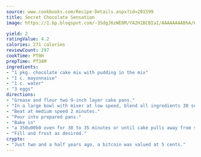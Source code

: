 ```yaml
---
source: www.cookbooks.com/Recipe-Details.aspx?id=201599
title: Secret Chocolate Sensation
image: https://1.bp.blogspot.com/-3SdgJ6zWE0M/YA2H1BCBIaI/AAAAAAAABhA/KLu9yTsYBMkJQudB_uFGwTypBtmTiBfZgCLcBGAsYHQ/s320/4.png

yield: 2
ratingValue: 4.2
calories: 271 calories
reviewCount: 297
cookTime: PT0H
prepTime: PT34M
ingredients:
- "1 pkg. chocolate cake mix with pudding in the mix"
- "1 c. mayonnaise"
- "1 c. water"
- "3 eggs"
directions:
- "Grease and flour two 9-inch layer cake pans."
- "In a large bowl with mixer at low speed, blend all ingredients 30 seconds."
- "Beat at medium speed 2 minutes."
- "Pour into prepared pans."
- "Bake in"
- "a 350u00b0 oven for 30 to 35 minutes or until cake pulls away from sides of pans and springs back when touched lightly in center. Cool in pans 10 minutes. Remove and cool on wire racks."
- "Fill and frost as desired."
crypto:
- "Just two and a half years ago, a bitcoin was valued at 5 cents."
---
```

